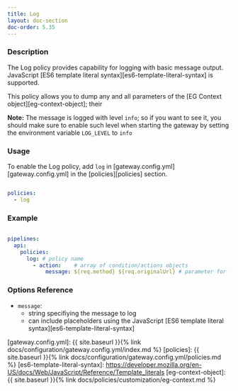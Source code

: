 ```yaml
---
title: Log
layout: doc-section
doc-order: 5.35
---
```


### Description

The Log policy provides capability for logging with basic message output. JavaScript
[ES6 template literal syntax][es6-template-literal-syntax] is supported.

This policy allows you to dump any and all parameters of the [EG Context object][eg-context-object]; their

**Note:** The message is logged with level `info`; so if you want to see it, you should make sure to enable such
level when starting the gateway by setting the environment variable `LOG_LEVEL` to `info`

### Usage

To enable the Log policy, add `log` in [gateway.config.yml][gateway.config.yml] in the [policies][policies] section.

```yaml

policies:
  - log

```

### Example

```yaml

pipelines:
  api:
    policies:
      log: # policy name
        - action:    # array of condition/actions objects
            message: ${req.method} ${req.originalUrl} # parameter for log action

```

### Options Reference

* `message`:
  - string specifiying the message to log
  - can include placeholders using the JavaScript [ES6 template literal syntax][es6-template-literal-syntax]

[gateway.config.yml]: {{ site.baseurl }}{% link docs/configuration/gateway.config.yml/index.md %}
[policies]: {{ site.baseurl }}{% link docs/configuration/gateway.config.yml/policies.md %}
[es6-template-literal-syntax]: https://developer.mozilla.org/en-US/docs/Web/JavaScript/Reference/Template_literals
[eg-context-object]: {{ site.baseurl }}{% link docs/policies/customization/eg-context.md %}
